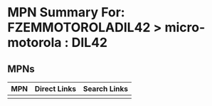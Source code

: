 



# MPN Summary For: FZEMMOTOROLADIL42 > micro-motorola : DIL42

## MPNs
  

|MPN|Direct Links|Search Links|
| :--- | :--- | :--- |
||||
